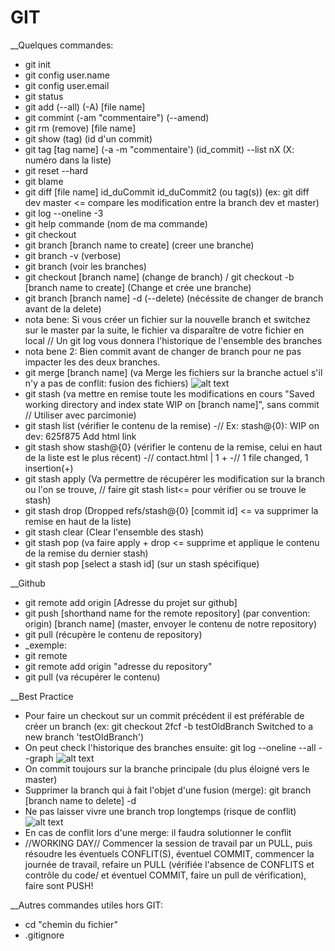# GIT
__Quelques commandes:

- git init
- git config user.name
- git config user.email
- git status
- git add (--all) (-A) [file name]
- git commint (-am "commentaire") (--amend)
- git rm (remove) [file name]
- git show (tag) (id d'un commit)
- git tag [tag name] (-a -m "commentaire') (id_commit) --list nX (X: numéro dans la liste)
- git reset --hard
- git blame
- git diff [file name] id_duCommit id_duCommit2 (ou tag(s)) (ex: git diff dev master <= compare les modification entre la branch dev et master)
- git log --oneline -3
- git help commande (nom de ma commande)
- git checkout
- git branch [branch name to create] (creer une branche)
- git branch -v (verbose)
- git branch (voir les branches)
- git checkout [branch name] (change de branch)  / git checkout -b [branch name to create] (Change et crée une branche)
- git branch [branch name] -d (--delete) (nécéssite de changer de branch avant de la delete)
- nota bene: Si vous créer un fichier sur la nouvelle branch et switchez sur le master par la suite, le fichier va disparaître de votre fichier en local
// Un git log vous donnera l'historique de l'ensemble des branches
- nota bene 2: Bien commit avant de changer de branch pour ne pas impacter les des deux branches.
- git merge [branch name] (va Merge les fichiers sur la branche actuel s'il n'y a pas de conflit: fusion des fichiers)
![alt text](https://i.ibb.co/LnQ9RVD/Capture2.png)
- git stash (va mettre en remise toute les modifications en cours "Saved working directory and index state WIP on [branch name]", sans commit // Utiliser avec parcimonie)
- git stash list (vérifier le contenu de la remise)
-// Ex: stash@{0}: WIP on dev: 625f875 Add html link
- git stash show stash@{0} (vérifier le contenu de la remise, celui en haut de la liste est le plus récent)
-// contact.html | 1 +
-// 1 file changed, 1 insertion(+)
- git stash apply (Va permettre de récupérer les modification sur la branch ou l'on se trouve, // faire git stash list<= pour vérifier ou se trouve le stash)
- git stash drop (Dropped refs/stash@{0} [commit id] <= va supprimer la remise en haut de la liste)
- git stash clear (Clear l'ensemble des stash)
- git stash pop (va faire apply + drop <= supprime et applique le contenu de la remise du dernier stash)
- git stash pop [select a stash id] (sur un stash spécifique)

__Github

- git remote add origin [Adresse du projet sur github]
- git push [shorthand name for the remote repository] (par convention: origin) [branch name] (master,  envoyer le contenu de notre repository)
- git pull (récupère le contenu de repository)
- _exemple:
- git remote
- git remote add origin "adresse du repository"
- git pull (va récupérer le contenu)

__Best Practice

- Pour faire un checkout sur un commit précédent il est préférable de créer un branch (ex: git checkout 2fcf -b testOldBranch
Switched to a new branch 'testOldBranch')
- On peut check l'historique des branches ensuite: git log --oneline --all --graph
![alt text](https://i.ibb.co/2k76DWs/Capture.png)
- On commit toujours sur la branche principale (du plus éloigné vers le master)
- Supprimer la branch qui à fait l'objet d'une fusion (merge): git branch [branch name to delete] -d
- Ne pas laisser vivre une branch trop longtemps (risque de conflit)
![alt text](https://i.ibb.co/tpnqH2c/Capture3.png)
- En cas de conflit lors d'une merge: il faudra solutionner le conflit
- //WORKING DAY// Commencer la session de travail par un PULL, puis résoudre les éventuels CONFLIT(S), éventuel COMMIT, commencer la journée de travail, refaire un PULL (vérifiée l'absence de CONFLITS et contrôle du code/ et éventuel COMMIT, faire un pull de vérification), faire sont PUSH!

__Autres commandes utiles hors GIT:

- cd "chemin du fichier"
- .gitignore
